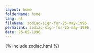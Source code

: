```yaml
---
layout: home
folderName: home
lang: nl
fileName: zodiac-sign-for-25-may-1996
permalink: zodiac-sign-for-25-may-1996
date: 25-05-1996
---
```

{% include zodiac.html %}
